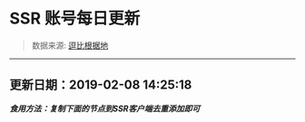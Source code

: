 # SSR 账号每日更新 
> 数据来源: [逗比根据地](https://doub.io/sszhfx/) 
----------------------------------------------
## 更新日期：2019-02-08 14:25:18 
***食用方法：复制下面的节点到SSR客户端去重添加即可***

 